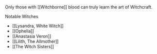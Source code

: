 Only those with [[Witchborne]] blood can truly learn the art of Witchcraft.

Notable Witches
- [[Lysandra, White Witch]]
- [[Ophelia]]
- [[Anastasia Veron]]
- [[Lilith, The Allmother]]
- [[The Witch Sisters]]